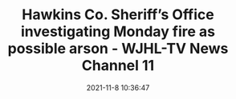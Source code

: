 ---
"title": "Hawkins Co. Sheriff’s Office investigating Monday fire as possible arson - WJHL-TV News Channel 11"
"date": "2021-11-8 10:36:47"
"feed_name": "GOOGLENEWSINDUSTRIAL"
"feed_website": "https://news.google.com/search?q=industrial%2Bincident&hl=en-US&gl=US&ceid=US:en"
"feed_rss": "https://news.google.com/rss/search?q=industrial%2Bincident&hl=en-US&gl=US&ceid=US:en"
"link": "https://www.wjhl.com/news/local/mt-carmel-fire-dept-structure-fire-on-industrial-drive/"
"source": "{'href': 'https://www.wjhl.com', 'title': 'WJHL-TV News Channel 11'}"
"file": "_posts/2021-1-1-4c9eb092c4f03a7fc3f59d5fb024407b49799dd7.md"
"accident": "1"
"drilling": "0"
"dead": "0"
"injured": "0"
"arrested": "0"
"place": "unknown place"
"where": "unknown site"
"causes": "unknown"
"place_uri": "unknown place"
---